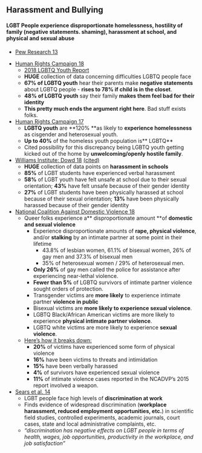 ## Harassment and Bullying

#### LGBT People experience disproportionate homelessness, hostility of family (negative statements. shaming), harassment at school, and physical and sexual abuse

*   [Pew Research 13](https://www.pewsocialtrends.org/2013/06/13/a-survey-of-lgbt-americans/)

[](https://raw.githubusercontent.com/NB419/source-library/master/images/harassment%20and%20bullying.jpg)

*   [Human Rights Campaign 18](https://assets2.hrc.org/files/assets/resources/2018-YouthReport-NoVid.pdf?_ga=2.134619825.1102244158.1526302453-846000759.1523970534)
    *   <span style="text-decoration:underline;">2018 LGBTQ Youth Report</span>
    *   **HUGE** collection of data concerning difficulties LGBTQ people face
    *   **67% of LGBTQ youth** hear their parents make **negative statements** about LGBTQ people - **rises to 78% if child is in the closet**.
    *   **48% of LGBTQ youth** say their family **makes them feel bad for their identity**
    *   **This pretty much ends the argument right here**. Bad stuff exists folks.
*   [Human Rights Campaign 17](https://www.hrc.org/blog/new-report-on-youth-homeless-affirms-that-lgbtq-youth-disproportionately-ex)
    *   **LGBTQ youth** are **120% **as likely to **experience homelessness** as cisgender and heterosexual youth.
    *   **Up to 40%** of the homeless youth population is** LGBTQ**
    *   Cited possibility for this discrepancy being LGBTQ youth getting kicked out of the home by **unwelcoming/openly hostile family**.
*   [Williams Institute: Dowd 18](https://williamsinstitute.law.ucla.edu/press/lgbt-youth-bullying-press-release/) [(cited)](https://www.glsen.org/sites/default/files/2015%20National%20GLSEN%202015%20National%20School%20Climate%20Survey%20%28NSCS%29%20-%20Full%20Report_0.pdf)
    *   **HUGE** collection of data points on **harassment in schools**
    *   **85%** of LGBT students have experienced verbal harassment
    *   **58%** of LGBT youth have felt unsafe at school due to their sexual orientation; **43%** have felt unsafe because of their gender identity
    *   **27%** of LGBT students have been physically harassed at school because of their sexual orientation; **13%** have been physically harassed because of their gender identity
*   [National Coalition Against Domestic Violence 18](https://ncadv.org/blog/posts/domestic-violence-and-the-lgbtq-community)
    *   Queer folks experience a** disproportionate amount **of **domestic and sexual violence**
        *   Experience disproportionate amounts of **rape, physical violence**, and/or **stalking** by an intimate partner at some point in their lifetime
            *   43.8% of lesbian women,  61.1% of bisexual women, 26% of gay men and 37.3% of bisexual men
            *   35% of heterosexual women /  29% of heterosexual men.
        *   **Only 26%** of gay men called the police for assistance after experiencing near-lethal violence.
        *   **Fewer than 5%** of LGBTQ survivors of intimate partner violence sought orders of protection.
        *   Transgender victims are **more likely** to experience intimate partner **violence in public**
        *   Bisexual victims are **more likely to experience sexual violence**.
        *   LGBTQ Black/African American victims are more likely to experience **physical intimate partner violence**.
        *   LGBTQ white victims are more likely to experience **sexual violence**.
    *   <span style="text-decoration:underline;">Here’s how it breaks down:</span>
        *   **20%** of victims have experienced some form of physical violence
        *   **16%** have been victims to threats and intimidation
        *   **15%** have been verbally harassed
        *   **4%** of survivors have experienced sexual violence
        *   **11%** of intimate violence cases reported in the NCADVP’s 2015 report involved a weapon.
*   [Sears et al. 14](https://escholarship.org/uc/item/9qs0n354)
    *   LGBT people face high levels of **discrimination at work**
    *   Finds evidence of widespread discrimination (**workplace harassment, reduced employment opportunities, etc.**) in scientific field studies, controlled experiments, academic journals, court cases, state and local administrative complaints, etc.
    *   _“discrimination has negative effects on LGBT people in terms of health, wages, job opportunities, productivity in the workplace, and job satisfaction”_

